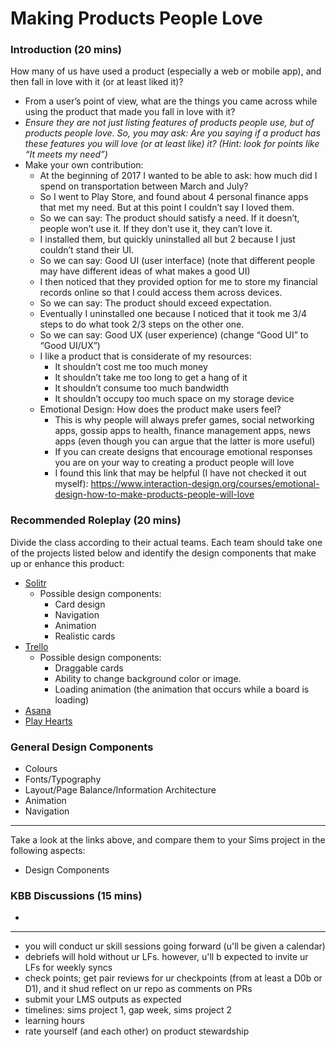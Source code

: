 # Making Products People Love

### Introduction (20 mins)

How many of us have used a product (especially a web or mobile app), and then fall in love with it (or at least liked it)?
* From a user’s point of view, what are the things you came across while using the product that made you fall in love with it?
* *Ensure they are not just listing features of products people use, but of products people love. So, you may ask: Are you saying if a product has these features you will love (or at least like) it? (Hint: look for points like “It meets my need”)*
* Make your own contribution:
    * At the beginning of 2017 I wanted to be able to ask: how much did I spend on transportation between March and July?
    * So I went to Play Store, and found about 4 personal finance apps that met my need. But at this point I couldn’t say I loved them.
    * So we can say: The product should satisfy a need. If it doesn’t, people won’t use it. If they don’t use it, they can’t love it.
    * I installed them, but quickly uninstalled all but 2 because I just couldn’t stand their UI.
    * So we can say: Good UI (user interface) (note that different people may have different ideas of what makes a good UI)
    * I then noticed that they provided option for me to store my financial records online so that I could access them across devices.
    * So we can say: The product should exceed expectation.
    * Eventually I uninstalled one because I noticed that it took me 3/4 steps to do what took 2/3 steps on the other one.
    * So we can say: Good UX (user experience) (change “Good UI” to “Good UI/UX”)
    * I like a product that is considerate of my resources:
        * It shouldn’t cost me too much money
        * It shouldn’t take me too long to get a hang of it
        * It shouldn’t consume too much bandwidth
        * It shouldn’t occupy too much space on my storage device
    * Emotional Design: How does the product make users feel?
        * This is why people will always prefer games, social networking apps, gossip apps to health, finance management apps, news apps (even though you can argue that the latter is more useful)
        * If you can create designs that encourage emotional responses you are on your way to creating a product people will love
        * I found this link that may be helpful (I have not checked it out myself): https://www.interaction-design.org/courses/emotional-design-how-to-make-products-people-will-love


### Recommended Roleplay (20 mins)
Divide the class according to their actual teams. Each team should take one of the projects listed below and identify the design components that make up or enhance this product:
* [Solitr](https://www.solitr.com/)
    * Possible design components:
        * Card design
        * Navigation
        * Animation
        * Realistic cards
* [Trello](https://trello.com/)
    * Possible design components:
        * Draggable cards
        * Ability to change background color or image.
        * Loading animation (the animation that occurs while a board is loading)
* [Asana](https://asana.com)
* [Play Hearts](https://www.playhearts-online.com/)

### General Design Components
* Colours
* Fonts/Typography
* Layout/Page Balance/Information Architecture
* Animation
* Navigation

----

Take a look at the links above, and compare them to your Sims project in the following aspects:
* Design Components

### KBB Discussions (15 mins)
* 
----
* you will conduct ur skill sessions going forward (u'll be given a calendar)
* debriefs will hold without ur LFs. however, u'll b expected to invite ur LFs for weekly syncs
* check points; get pair reviews for ur checkpoints (from at least a D0b or D1), and it shud reflect on ur repo as comments on PRs
* submit your LMS outputs as expected
* timelines: sims project 1, gap week, sims project 2
* learning hours
* rate yourself (and each other) on product stewardship 
